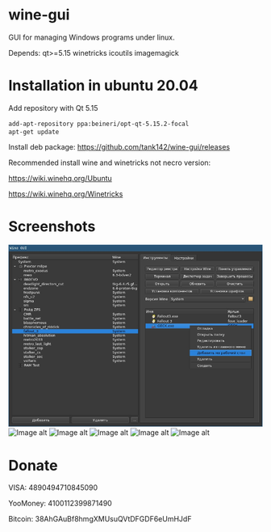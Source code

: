 # wine-gui
GUI for managing Windows programs under linux.

Depends: qt>=5.15 winetricks icoutils imagemagick

# Installation in ubuntu 20.04
Add repository with Qt 5.15
```
add-apt-repository ppa:beineri/opt-qt-5.15.2-focal
apt-get update
```
Install deb package: https://github.com/tank142/wine-gui/releases

Recommended install wine and winetricks not necro version:

https://wiki.winehq.org/Ubuntu

https://wiki.winehq.org/Winetricks

# Screenshots
![Image alt](https://github.com/tank142/wine-gui/raw/qt6/screenshot1.jpg)
![Image alt](https://github.com/tank142/wine-gui/raw/qt6/screenshot6.jpg)
![Image alt](https://github.com/tank142/wine-gui/raw/qt6/screenshot3.jpg)
![Image alt](https://github.com/tank142/wine-gui/raw/qt6/screenshot2.jpg)
![Image alt](https://github.com/tank142/wine-gui/raw/qt6/screenshot4.jpg)
![Image alt](https://github.com/tank142/wine-gui/raw/qt6/screenshot5.jpg)

# Donate
VISA: 4890494710845090

YooMoney: 4100112399871490

Bitcoin: 38AhGAuBf8hmgXMUsuQVtDFGDF6eUmHJdF
